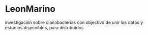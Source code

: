 # LeonMarino
investigación sobre cianobacterias con objectivo de unir los datos y estudios disponibles, para distribuirlos
